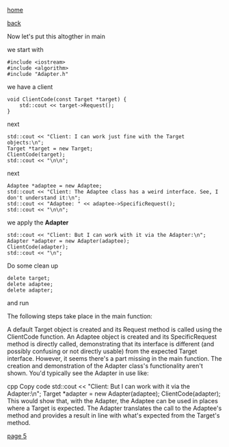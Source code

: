[home](./page01.md)

[back](./page03.md)

Now let's put this altogther in main

we start with

```
#include <iostream>
#include <algorithm>
#include "Adapter.h"
```

we have a client
```
void ClientCode(const Target *target) {
    std::cout << target->Request();
}
```

next

```
std::cout << "Client: I can work just fine with the Target objects:\n";
Target *target = new Target;
ClientCode(target);
std::cout << "\n\n";
```

next
```
Adaptee *adaptee = new Adaptee;
std::cout << "Client: The Adaptee class has a weird interface. See, I don't understand it:\n";
std::cout << "Adaptee: " << adaptee->SpecificRequest();
std::cout << "\n\n";
```

we apply the **Adapter**

```
std::cout << "Client: But I can work with it via the Adapter:\n";
Adapter *adapter = new Adapter(adaptee);
ClientCode(adapter);
std::cout << "\n";
```

Do some clean up

```
delete target;
delete adaptee;
delete adapter;
```

and run

The following steps take place in the main function:

A default Target object is created and its Request method is called using the ClientCode function.
An Adaptee object is created and its SpecificRequest method is directly called, demonstrating that its interface is different (and possibly confusing or not directly usable) from the expected Target interface.
However, it seems there's a part missing in the main function. The creation and demonstration of the Adapter class's functionality aren't shown. You'd typically see the Adapter in use like:

cpp
Copy code
std::cout << "Client: But I can work with it via the Adapter:\n";
Target *adapter = new Adapter(adaptee);
ClientCode(adapter);
This would show that, with the Adapter, the Adaptee can be used in places where a Target is expected. The Adapter translates the call to the Adaptee's method and provides a result in line with what's expected from the Target's method.



[page 5](./page05.md)
